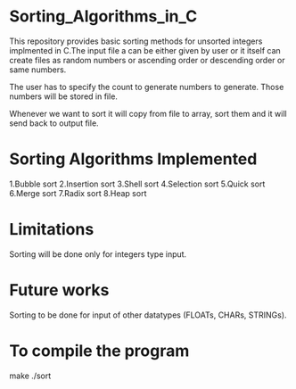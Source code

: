 # Sorting_Algorithms_in_C

This repository provides basic sorting methods for unsorted integers implmented in C.The input file a can be 
either given by user or it itself can create files as random numbers or ascending order or descending order or same numbers.

The user has to specify the count to generate numbers to generate. Those numbers will be stored in file.

Whenever we want to sort it will copy from file to array, sort them and it will send back to output file.

# Sorting Algorithms Implemented
1.Bubble sort
2.Insertion sort
3.Shell sort
4.Selection sort
5.Quick sort
6.Merge sort
7.Radix sort
8.Heap sort

# Limitations
Sorting will be done only for integers type input.

# Future works
Sorting to be done for input of other datatypes (FLOATs, CHARs, STRINGs).


# To compile the program
make
./sort 
